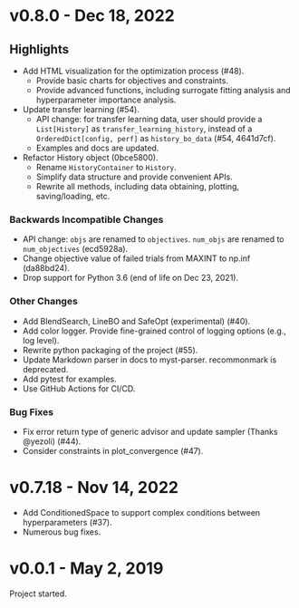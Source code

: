 # v0.8.0 - Dec 18, 2022

## Highlights
+ Add HTML visualization for the optimization process (#48).
  + Provide basic charts for objectives and constraints.
  + Provide advanced functions, including surrogate fitting analysis and hyperparameter importance analysis.
+ Update transfer learning (#54).
  + API change: for transfer learning data, user should provide a `List[History]` as `transfer_learning_history`,
    instead of a `OrderedDict[config, perf]` as `history_bo_data` (#54, 4641d7cf).
  + Examples and docs are updated.
+ Refactor History object (0bce5800).
  + Rename `HistoryContainer` to `History`.
  + Simplify data structure and provide convenient APIs.
  + Rewrite all methods, including data obtaining, plotting, saving/loading, etc.

### Backwards Incompatible Changes
+ API change: `objs` are renamed to `objectives`. `num_objs` are renamed to `num_objectives` (ecd5928a).
+ Change objective value of failed trials from MAXINT to np.inf (da88bd24).
+ Drop support for Python 3.6 (end of life on Dec 23, 2021).

### Other Changes
+ Add BlendSearch, LineBO and SafeOpt (experimental) (#40).
+ Add color logger. Provide fine-grained control of logging options (e.g., log level).
+ Rewrite python packaging of the project (#55).
+ Update Markdown parser in docs to myst-parser. recommonmark is deprecated.
+ Add pytest for examples.
+ Use GitHub Actions for CI/CD.

### Bug Fixes
* Fix error return type of generic advisor and update sampler (Thanks @yezoli) (#44).
* Consider constraints in plot_convergence (#47).


# v0.7.18 - Nov 14, 2022

+ Add ConditionedSpace to support complex conditions between hyperparameters (#37).
+ Numerous bug fixes.


# v0.0.1 - May 2, 2019

Project started.
